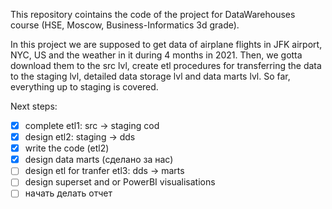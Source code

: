 This repository cointains the code of the project for DataWarehouses course (HSE, Moscow, Business-Informatics 3d grade).

In this project we are supposed to get data of airplane flights in JFK airport, NYC, US and the weather in it during 4 months in 2021.
Then, we gotta download them to the src lvl, create etl procedures for transferring the data to the staging lvl, detailed data storage lvl and data marts lvl.
So far, everything up to staging is covered. 

Next steps:
  - [x] complete etl1: src -> staging cod 
  - [x] design etl2: staging -> dds
  - [x] write the code (etl2)
  - [x] design data marts (сделано за нас)
  - [ ] design etl for tranfer etl3: dds -> marts
  - [ ] design superset and or PowerBI visualisations
  - [ ] начать делать отчет

